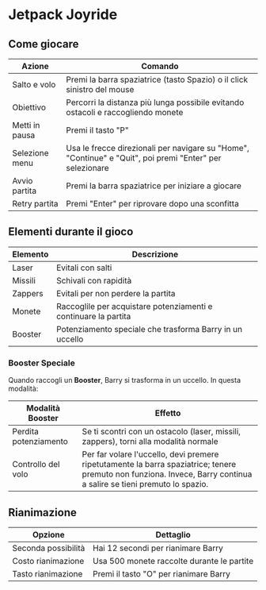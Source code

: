 # Jetpack Joyride

## Come giocare

| **Azione**   | **Comando**                                                                      |
| ------------ | -------------------------------------------------------------------------------- |
| Salto e volo | Premi la barra spaziatrice (tasto Spazio) o il click sinistro del mouse          |
| Obiettivo    | Percorri la distanza più lunga possibile evitando ostacoli e raccogliendo monete |
| Metti in pausa | Premi il tasto "P" |
| Selezione menu | Usa le frecce direzionali per navigare su "Home", "Continue" e "Quit", poi premi "Enter" per selezionare |
| Avvio partita | Premi la barra spaziatrice per iniziare a giocare |
| Retry partita | Premi "Enter" per riprovare dopo una sconfitta |

## Elementi durante il gioco

| **Elemento** | **Descrizione**                                                    |
| ------------ | ------------------------------------------------------------------ |
| Laser        | Evitali con salti                                                  |
| Missili      | Schivali con rapidità                                              |
| Zappers      | Evitali per non perdere la partita                                |
| Monete       | Raccoglile per acquistare potenziamenti e continuare la partita    |
| Booster      | Potenziamento speciale che trasforma Barry in un uccello           |

### Booster Speciale

Quando raccogli un **Booster**, Barry si trasforma in un uccello. In questa modalità:

| **Modalità Booster**  | **Effetto**                                                                          |
| --------------------- | ------------------------------------------------------------------------------------ |
| Perdita potenziamento | Se ti scontri con un ostacolo (laser, missili, zappers), torni alla modalità normale |
| Controllo del volo    | Per far volare l'uccello, devi premere ripetutamente la barra spaziatrice; tenere premuto non funziona. Invece, Barry continua a salire se tieni premuto lo spazio. |

## Rianimazione

| **Opzione**         | **Dettaglio**                              |
| ------------------- | ------------------------------------------ |
| Seconda possibilità | Hai 12 secondi per rianimare Barry         |
| Costo rianimazione  | Usa 500 monete raccolte durante le partite |
| Tasto rianimazione  | Premi il tasto "O" per rianimare Barry      |

